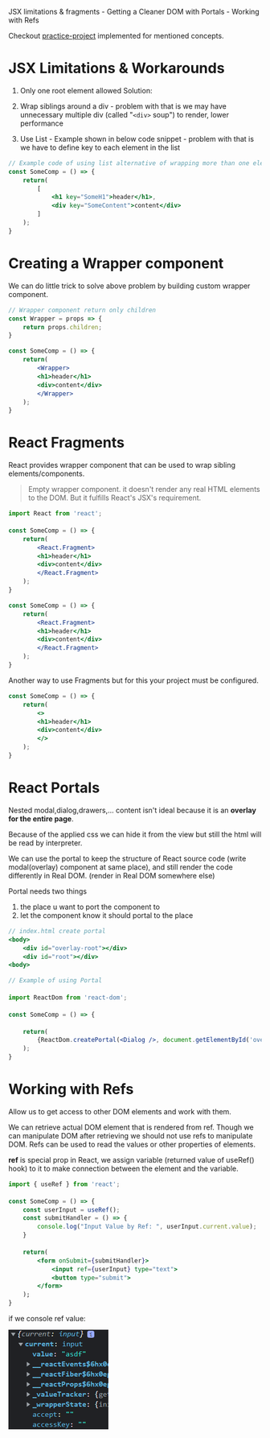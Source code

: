 JSX limitations & fragments - Getting a Cleaner DOM with Portals - Working with Refs

Checkout [practice-project](https://github.com/Nishith1998/React-Learning/tree/PracticeProject1) implemented for mentioned concepts. 

# JSX Limitations & Workarounds

1. Only one root element allowed
Solution:
1. Wrap siblings around a div - problem with that is we may have unnecessary multiple div (called "```<div>``` soup") to render, lower performance

2. Use List - Example shown in below code snippet - problem with that is we have to define key to each element in the list

```jsx
// Example code of using list alternative of wrapping more than one element around div
const SomeComp = () => {
    return(
        [
            <h1 key="SomeH1">header</h1>,
            <div key="SomeContent">content</div>
        ]
    );
}
```

# Creating a Wrapper component

We can do little trick to solve above problem by building custom wrapper component.
```jsx
// Wrapper component return only children
const Wrapper = props => {
    return props.children;
}
```

```jsx
const SomeComp = () => {
    return(
        <Wrapper>
        <h1>header</h1>
        <div>content</div>
        </Wrapper>
    );
}
```

# React Fragments

React provides wrapper component that can be used to wrap sibling elements/components.

> Empty wrapper component. it doesn't render any real HTML elements to the DOM. But it fulfills React's JSX's requirement.

```jsx
import React from 'react';

const SomeComp = () => {
    return(
        <React.Fragment>
        <h1>header</h1>
        <div>content</div>
        </React.Fragment>
    );
}
```
```jsx
const SomeComp = () => {
    return(
        <React.Fragment>
        <h1>header</h1>
        <div>content</div>
        </React.Fragment>
    );
}
```
Another way to use Fragments but for this your project must be configured.
```jsx
const SomeComp = () => {
    return(
        <>
        <h1>header</h1>
        <div>content</div>
        </>
    );
}
```

# React Portals

Nested modal,dialog,drawers,... content isn't ideal because it is an **overlay for the entire page**.

Because of the applied css we can hide it from the view but still the html will be read by interpreter.

We can use the portal to keep the structure of React source code (write modal(overlay) component at same place), and still render the code differently in Real DOM. (render in Real DOM somewhere else)

Portal needs two things
1. the place u want to port the component to
2. let the component know it should portal to the place

```jsx
// index.html create portal
<body>
    <div id="overlay-root"></div>
    <div id="root"></div>
<body>
```
```jsx
// Example of using Portal

import ReactDom from 'react-dom';

const SomeComp = () => {
    
    return(
        {ReactDom.createPortal(<Dialog />, document.getElementById('overlay-root'))}
    );
}
```

# Working with Refs

Allow us to get access to other DOM elements and work with them.

We can retrieve actual DOM element that is rendered from ref. Though we can manipulate DOM after retrieving we should not use refs to manipulate DOM. Refs can be used to read the values or other properties of elements.

**ref** is special prop in React, we assign variable (returned value of useRef() hook) to it to make connection between the element and the variable.

```jsx
import { useRef } from 'react';

const SomeComp = () => {
    const userInput = useRef();
    const submitHandler = () => {
        console.log("Input Value by Ref: ", userInput.current.value);
    }

    return(
        <form onSubmit={submitHandler}>
            <input ref={userInput} type="text">
            <button type="submit">
        </form>
    );
}
```

if we console ref value:

![RefLog](../public/images/RefLog.png)

